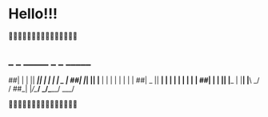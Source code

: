 


# Hello!!! 

👋👋👋👋👋👋👋👋👋👋👋👋👋👋👋
## _   _  _____  _      _      _____ 
##| | | ||  ___|| |    | |    |  _  |
##| |_| || |__  | |    | |    | | | |
##|  _  ||  __| | |    | |    | | | |
##| | | || |___ | |____| |____\ \_/ /
##\_| |_/\____/ \_____/\_____/ \___/ 
                                   

👋👋👋👋👋👋👋👋👋👋👋👋👋👋👋



<!--
**wmdash92/wmdash92** is a ✨ _special_ ✨ repository because its `README.md` (this file) appears on your GitHub profile.

Here are some ideas to get you started:

- 🔭 I’m currently working on ...
- 🌱 I’m currently learning ...
- 👯 I’m looking to collaborate on ...
- 🤔 I’m looking for help with ...
- 💬 Ask me about ...
- 📫 How to reach me: ...
- 😄 Pronouns: ...
- ⚡ Fun fact: ...
-->
